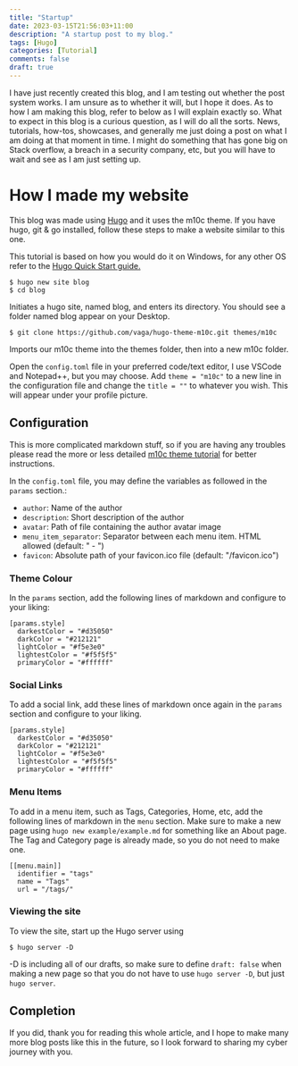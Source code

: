 ```yaml
---
title: "Startup"
date: 2023-03-15T21:56:03+11:00
description: "A startup post to my blog."
tags: [Hugo]
categories: [Tutorial]
comments: false
draft: true
---
```


I have just recently created this blog, and I am testing out whether the post system works. I am unsure as to whether it will, but I hope it does. As to how I am making this blog, refer to below as I will explain exactly so. What to expect in this blog is a curious question, as I will do all the sorts. News, tutorials, how-tos, showcases, and generally me just doing a post on what I am doing at that moment in time. I might do something that has gone big on Stack overflow, a breach in a security company, etc, but you will have to wait and see as I am just setting up.

# How I made my website

This blog was made using [Hugo](https://gohugo.io/getting-started/) and it uses the m10c theme. If you have hugo, git & go installed, follow these steps to make a website similar to this one.

This tutorial is based on how you would do it on Windows, for any other OS refer to the [Hugo Quick Start guide.](https://gohugo.io/getting-started/)

```
$ hugo new site blog
$ cd blog
```
Initiates a hugo site, named blog, and enters its directory. You should see a folder named blog appear on your Desktop.

```
$ git clone https://github.com/vaga/hugo-theme-m10c.git themes/m10c
```
Imports our m10c theme into the themes folder, then into a new m10c folder.

Open the `config.toml` file in your preferred code/text editor, I use VSCode and Notepad++, but you may choose. Add `theme = "m10c"` to a new line in the configuration file and change the `title = ""` to whatever you wish. This will appear under your profile picture.

## Configuration

This is more complicated markdown stuff, so if you are having any troubles please read the more or less detailed [m10c theme tutorial](https://github.com/vaga/hugo-theme-m10c/) for better instructions.

In the `config.toml` file, you may define the variables as followed in the `params` section.:

- `author`: Name of the author
- `description`: Short description of the author 
- `avatar`: Path of file containing the author avatar image
- `menu_item_separator`: Separator between each menu item. HTML allowed (default: " - ")
- `favicon`: Absolute path of your favicon.ico file (default: "/favicon.ico")

### Theme Colour

In the `params` section, add the following lines of markdown and configure to your liking:
```
[params.style]
  darkestColor = "#d35050"
  darkColor = "#212121"
  lightColor = "#f5e3e0"
  lightestColor = "#f5f5f5"
  primaryColor = "#ffffff"
```

### Social Links

To add a social link, add these lines of markdown once again in the `params` section and configure to your liking.
```
[params.style]
  darkestColor = "#d35050"
  darkColor = "#212121"
  lightColor = "#f5e3e0"
  lightestColor = "#f5f5f5"
  primaryColor = "#ffffff"
```

### Menu Items

To add in a menu item, such as Tags, Categories, Home, etc, add the following lines of markdown in the `menu` section. Make sure to make a new page using `hugo new example/example.md` for something like an About page. The Tag and Category page is already made, so you do not need to make one.
```
[[menu.main]]
  identifier = "tags"
  name = "Tags"
  url = "/tags/"
```  

### Viewing the site

To view the site, start up the Hugo server using 
```
$ hugo server -D
```
-D is including all of our drafts, so make sure to define `draft: false` when making a new page so that you do not have to use `hugo server -D`, but just `hugo server`.

## Completion

If you did, thank you for reading this whole article, and I hope to make many more blog posts like this in the future, so I look forward to sharing my cyber journey with you.
